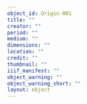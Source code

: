 ```yaml
---
object_id: Origin-001
title: ""
creator: ""
period: ""
medium: ""
dimensions: ""
location: ""
credit: ""
thumbnail: ""
iiif_manifest: ""
object_warning: ""
object_warning_short: ""
layout: object
---
```



